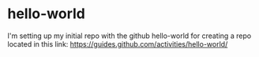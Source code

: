 # hello-world
I'm setting up my initial repo with the github hello-world for creating a repo located in this link:
https://guides.github.com/activities/hello-world/

